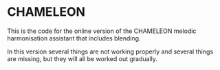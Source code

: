 # CHAMELEON

This is the code for the online version of the CHAMELEON melodic harmonisation assistant that includes blending.

In this version several things are not working properly and several things are missing, but they will all be worked out
gradually.
